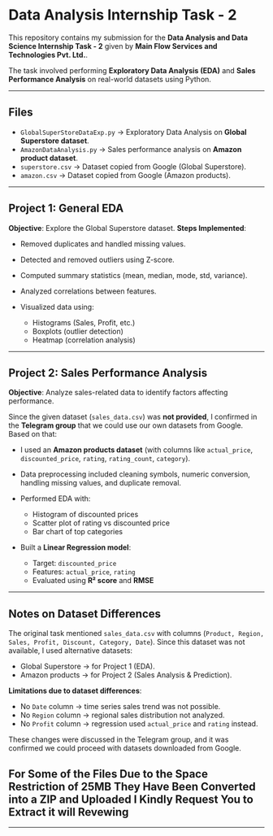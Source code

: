 # Data Analysis Internship Task - 2

This repository contains my submission for the **Data Analysis and Data Science Internship Task - 2** given by **Main Flow Services and Technologies Pvt. Ltd.**.

The task involved performing **Exploratory Data Analysis (EDA)** and **Sales Performance Analysis** on real-world datasets using Python.

---

##  Files

* `GlobalSuperStoreDataExp.py` → Exploratory Data Analysis on **Global Superstore dataset**.
* `AmazonDataAnalysis.py` → Sales performance analysis on **Amazon product dataset**.
* `superstore.csv` → Dataset copied from Google (Global Superstore).
* `amazon.csv` → Dataset copied from Google (Amazon products).

---

##  Project 1: General EDA

**Objective**: Explore the Global Superstore dataset.
**Steps Implemented**:

* Removed duplicates and handled missing values.
* Detected and removed outliers using Z-score.
* Computed summary statistics (mean, median, mode, std, variance).
* Analyzed correlations between features.
* Visualized data using:

  * Histograms (Sales, Profit, etc.)
  * Boxplots (outlier detection)
  * Heatmap (correlation analysis)

---

## Project 2: Sales Performance Analysis

**Objective**: Analyze sales-related data to identify factors affecting performance.

Since the given dataset (`sales_data.csv`) was **not provided**, I confirmed in the **Telegram group** that we could use our own datasets from Google. Based on that:

* I used an **Amazon products dataset** (with columns like `actual_price`, `discounted_price`, `rating`, `rating_count`, `category`).
* Data preprocessing included cleaning symbols, numeric conversion, handling missing values, and duplicate removal.
* Performed EDA with:

  * Histogram of discounted prices
  * Scatter plot of rating vs discounted price
  * Bar chart of top categories
* Built a **Linear Regression model**:

  * Target: `discounted_price`
  * Features: `actual_price`, `rating`
  * Evaluated using **R² score** and **RMSE**

---

##  Notes on Dataset Differences

The original task mentioned `sales_data.csv` with columns (`Product, Region, Sales, Profit, Discount, Category, Date`).
Since this dataset was not available, I used alternative datasets:

* Global Superstore → for Project 1 (EDA).
* Amazon products → for Project 2 (Sales Analysis & Prediction).

**Limitations due to dataset differences**:

* No `Date` column → time series sales trend was not possible.
* No `Region` column → regional sales distribution not analyzed.
* No `Profit` column → regression used `actual_price` and `rating` instead.

These changes were discussed in the Telegram group, and it was confirmed we could proceed with datasets downloaded from Google.

## For Some of the Files Due to the Space Restriction of 25MB They Have Been Converted into a ZIP and Uploaded I Kindly Request You to Extract it will Revewing
---





